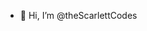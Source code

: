 - 👋 Hi, I’m @theScarlettCodes


<!---
theScarlettCodes/theScarlettCodes is a ✨ special ✨ repository because its `README.md` (this file) appears on your GitHub profile.
You can click the Preview link to take a look at your changes.
--->
